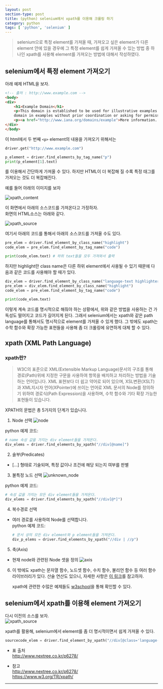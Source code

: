 ```yaml
---
layout: post
section-type: post
title: (python) selenium에서 xpath를 이용해 크롤링 하기
category: python
tags: [ 'python', 'selenium' ]
---
```


> selenium으로 특정 element를 가져올 때, 가져오고 싶은 element가 다른 element 안에 있을 경우에 그 특정 element를 쉽게 가져올 수 있는 방법 중 하나인 xpath를 사용해 element를 가져오는 방법에 대해서 작성하였다.

## selenium에서 특정 element 가져오기

아래 예제 HTML을 보자.

``` HTML
<!-- 출처 : http://www.example.com -->
<body>
<div>
    <h1>Example Domain</h1>
    <p>This domain is established to be used for illustrative examples in documents. You may use this
    domain in examples without prior coordination or asking for permission.</p>
    <p><a href="http://www.iana.org/domains/example">More information...</a></p>
</div>
</body>
```

이 html에서 두 번째 ```<p>``` element의 내용을 가져오기 위해서는  

``` python
driver.get("http://www.example.com")

p_element = driver.find_elements_by_tag_name("p")
print(p_element[1].text)
```

를 이용해서 간단하게 가져올 수 있다.
하지만 HTML이 더 복잡해 질 수록 특정 태그를 가져오는 것도 더 복잡해진다.  

예를 들어 아래의 이미지를 보자

![xpath_content](/images/posts/xpath_content.png)

이 화면에서 아래의 소스코드를 가져온다고 가정하자.  
화면의 HTML소스는 아래와 같다.  

![xpath_source](/images/posts/xpath_source.png)

여기서 아래의 코드를 통해서 아래의 소스코드를 가져올 수도 있다.

``` python
pre_elem = driver.find_element_by_class_name("highlight")
code_elem = pre_elem.find_element_by_tag_name("code")

print(code_elem.text) # 하위 text들을 모두 가져와서 출력
```

하지만 highlight란 class name은 다른 하위 element에서 사용될 수 있기 때문에 다음과 같은 코드를 사용해야 할 때가 있다.

``` python
div_elem = driver.find_element_by_class_name("language-text highlighter-rouge")
pre_elem = div_elem.find_element_by_class_name("highlight")
code_elem = pre_elem.find_element_by_tag_name("code")

print(code_elem.text)
```

이렇게 계속 코드를 명시적으로 해줘야 하는 상황에서, 위와 같은 방법을 사용하는 건 가독성도 떨어지고 코드가 길어지게 된다. 그래서 selenium에서는 xpath와 같은 path language를 통해서도 명시적으로 element를 가져올 수 있게 했다. 그 밖에도 xpath는 수학 함수와 확장 가능한 표현들을 사용해 좀 더 크롤링에 유연하게 대체 할 수 있다.

## xpath (XML Path Language)

### xpath란?

> W3C의 표준으로 XML(Extensible Markup Language)문서의 구조를 통해 경로(Path)위에 지정한 구문을 사용하여 항목을 배치하고 처리하는 방법을 기술하는 언어입니다.
> XML 표현보다 더 쉽고 약어로 되어 있으며, XSL변환(XSLT)과 XML지시자 언어(XPointer)에 쓰이는 언어로 XML 문서의 Node를 정의하기 위하여 경로식(Path Expression)을 사용하며, 수학 함수와 기타 확장 가능한 표현들이 있습니다.

XPATH의 문법은 총 5가지의 단계가 있습니다.

1. Node 선택
  ![node](/images/posts/select_node.png)

  python 예제 코드:
  ``` python
  # name 속성 값을 가지는 div element들을 가져온다.
  div_elems = driver.find_elements_by_xpath("//div[@name]")
  ```

2. 술부(Predicates)
  - [...] 형태로 기술되며, 특정 값이나 조건에 해당 되는지 여부를 판별  

3. 불특정 노드 선택
  ![unknown_node](/images/posts/select_unknown_node.png)

  python 예제 코드:
  ``` python
  # 속성 값을 가지는 모든 div element들을 가져온다.
  div_elems = driver.find_elements_by_xpath("//div[@*]")
  ```
4. 복수경로 선택
  - 여러 경로를 사용하여 Node를 선택합니다.  
    python 예제 코드:
    ``` python
    # 문서 상의 모든 div element와 p element들을 가져온다.
    div_p_elems = driver.find_elements_by_xpath("//div | //p")
    ```

5. 축(Axis)
 - 현재 node와 관련된 Node 셋을 정의
![axis](/images/posts/xpath_axis.png)

6. 이 밖에도 xpath는 문자열 함수, 노드셋 함수, 수치 함수, 불리언 함수 등 여러 함수 라이브러리가 있다. 산술 연산도 있으니, 자세한 사항은 [이 링크](https://www.w3.org/TR/xpath/)를 참고하자.  

    xpath에 관련한 수많은 예제들도 [w3school](https://www.w3schools.com/xml/xpath_syntax.asp)을 통해 확인할 수 있다.


## selenium에서 xpath를 이용해 element 가져오기

다시 이전의 소스를 보자.  
![xpath_source](/images/posts/xpath_source.png)  

xpath를 활용해, selenium에서 element를 좀 더 명시적이면서 쉽게 가져올 수 있다.

``` python
sourcecode_elem = driver.find_element_by_xpath("//div[@class='language-text highlighter-rouge']/pre[@class='highlight']/code")
```

* 표 출처  
http://www.nextree.co.kr/p6278/   

* 참고  
http://www.nextree.co.kr/p6278/  
https://www.w3.org/TR/xpath/   

<hr>
